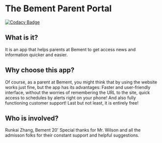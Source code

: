 # The Bement Parent Portal
[![Codacy Badge](https://api.codacy.com/project/badge/Grade/da78dd7dcbdc4df99f01b0fbb4af97d9)](https://app.codacy.com/app/1105420698/Bement-Parent-Portal?utm_source=github.com&utm_medium=referral&utm_content=Runkai-Zhang/Bement-Parent-Portal&utm_campaign=Badge_Grade_Dashboard)

## What is it?
It is an app that helps parents at Bement to get access news and information quicker and easier. 

## Why choose this app?
Of course, as a parent at Bement, you might think that by using the website works just fine, but the app has its advantages: Faster and user-friendly interface, without the worries of remembering the URL to the site, quick access to schedules by alerts right on your phone! And also fully functioning customer support! Last but not least, it is entirely free!

## Who is involved?
Runkai Zhang, Bement 20'
Special thanks for Mr. Wilson and all the admisson folks for their constant support and helpful suggestions.
